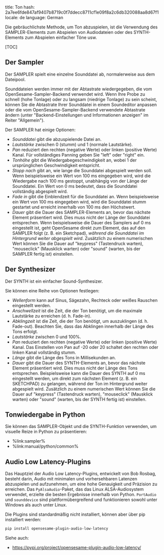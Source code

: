 title: Ton
hash: 2a7ee6fde847af9407b8719c0f7ddecc8711cf1e09f8a2c6db320088aa8d67f1
locale: de
language: German

Die gebräuchlichste Methode, um Ton abzuspielen, ist die Verwendung des SAMPLER-Elements zum Abspielen von Audiodateien oder des SYNTH-Elements zum Abspielen einfacher Töne usw.

[TOC]

## Der Sampler

Der SAMPLER spielt eine einzelne Sounddatei ab, normalerweise aus dem Dateipool.

Sounddateien werden immer mit der Abtastrate wiedergegeben, die vom OpenSesame-Sampler-Backend verwendet wird. Wenn Ihre Probe zu schnell (hohe Tonlage) oder zu langsam (niedrige Tonlage) zu sein scheint, können Sie die Abtastrate Ihrer Sounddatei in einem Soundeditor anpassen oder die vom OpenSesame-Sampler-Backend verwendete Abtastrate ändern (unter "Backend-Einstellungen und Informationen anzeigen" im Reiter "Allgemein").

Der SAMPLER hat einige Optionen:

- *Sounddatei* gibt die abzuspielende Datei an.
- *Lautstärke* zwischen 0 (stumm) und 1 (normale Lautstärke).
- *Pan* reduziert den rechten (negative Werte) oder linken (positive Werte) Kanal. Für vollständiges Panning geben Sie "left" oder "right" ein.
- *Tonhöhe* gibt die Wiedergabegeschwindigkeit an, wobei 1 der ursprünglichen Geschwindigkeit entspricht.
- *Stopp nach* gibt an, wie lange die Sounddatei abgespielt werden soll. Wenn beispielsweise ein Wert von 100 ms eingegeben wird, wird die Wiedergabe nach 100 ms gestoppt, unabhängig von der Länge der Sounddatei. Ein Wert von 0 ms bedeutet, dass die Sounddatei vollständig abgespielt wird.
- *Fade in* gibt die Einblendzeit für die Sounddatei an. Wenn beispielsweise ein Wert von 100 ms eingegeben wird, wird die Sounddatei stumm gestartet und erreicht innerhalb von 100 ms den Höchstwert.
- *Dauer* gibt die Dauer des SAMPLER-Elements an, bevor das nächste Element präsentiert wird. Dies muss nicht der Länge der Sounddatei entsprechen. Wenn beispielsweise die Dauer des Samplers auf 0 ms eingestellt ist, geht OpenSesame direkt zum Element, das auf den SAMPLER folgt (z. B. ein Sketchpad), *während die Sounddatei im Hintergrund weiter abgespielt wird*. Zusätzlich zu einem numerischen Wert können Sie die Dauer auf "keypress" (Tastendruck warten), "mouseclick" (Mausklick warten) oder "sound" (warten, bis der SAMPLER fertig ist) einstellen.

## Der Synthesizer

Der SYNTH ist ein einfacher Sound-Synthesizer.

Sie können eine Reihe von Optionen festlegen:

- *Wellenform* kann auf Sinus, Sägezahn, Rechteck oder weißes Rauschen eingestellt werden.
- *Anschwellzeit* ist die Zeit, die der Ton benötigt, um die maximale Lautstärke zu erreichen (d. h. Fade-in).
- *Abklingzeit* ist die Zeit, die der Ton benötigt, um auszuklingen (d. h. Fade-out). Beachten Sie, dass das Abklingen innerhalb der Länge des Tons erfolgt.
- *Lautstärke* zwischen 0 und 100%.
- *Pan* reduziert den rechten (negative Werte) oder linken (positive Werte) Kanal. Das Einstellen von Pan auf -20 oder 20 schaltet den rechten oder linken Kanal vollständig stumm.
- *Länge* gibt die Länge des Tons in Millisekunden an.
- *Dauer* gibt die Dauer des SYNTH-Elements an, bevor das nächste Element präsentiert wird. Dies muss nicht der Länge des Tons entsprechen. Beispielsweise kann die Dauer des SYNTH auf 0 ms eingestellt werden, um direkt zum nächsten Element (z. B. ein SKETCHPAD) zu gelangen, während der Ton im Hintergrund weiter abgespielt wird. Zusätzlich zu einem numerischen Wert können Sie die Dauer auf "keypress" (Tastendruck warten), "mouseclick" (Mausklick warten) oder "sound" (warten, bis der SYNTH fertig ist) einstellen.

## Tonwiedergabe in Python

Sie können das SAMPLER-Objekt und die SYNTH-Funktion verwenden, um visuelle Reize in Python zu präsentieren:

- %link:sampler%
- %link:manual/python/common%

## Audio Low Latency-Plugins

Das Hauptziel der Audio Low Latency-Plugins, entwickelt von Bob Rosbag, besteht darin, Audio mit minimalen und vorhersehbaren Latenzen abzuspielen und aufzunehmen, um eine hohe Genauigkeit und Präzision zu erreichen. Das `PyAlsaAudio`-Paket, das das Linux ALSA-Audiosystem verwendet, erzielte die besten Ergebnisse innerhalb von Python. `PortAudio` und `sounddevice` sind plattformübergreifend und funktionieren sowohl unter Windows als auch unter Linux.

Die Plugins sind standardmäßig nicht installiert, können aber über pip installiert werden:

```bash
pip install opensesame-plugin-audio-low-latency
```

Siehe auch:

- <https://pypi.org/project/opensesame-plugin-audio-low-latency/>